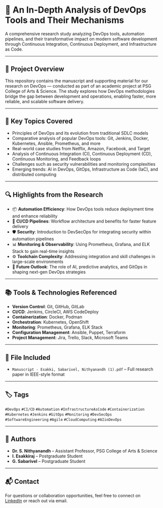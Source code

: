 <h1>🚀 An In-Depth Analysis of DevOps Tools and Their Mechanisms</h1>

A comprehensive research study analyzing DevOps tools, automation pipelines, and their transformative impact on modern software development through Continuous Integration, Continuous Deployment, and Infrastructure as Code.

---

<h2>📄 Project Overview</h2>

This repository contains the manuscript and supporting material for our research on DevOps — conducted as part of an academic project at PSG College of Arts & Science. The study explores how DevOps methodologies bridge the gap between development and operations, enabling faster, more reliable, and scalable software delivery.

---

<h2>🎯 Key Topics Covered</h2>

- Principles of DevOps and its evolution from traditional SDLC models  
- Comparative analysis of popular DevOps tools: Git, Jenkins, Docker, Kubernetes, Ansible, Prometheus, and more  
- Real-world case studies from Netflix, Amazon, Facebook, and Target  
- Analysis of Continuous Integration (CI), Continuous Deployment (CD), Continuous Monitoring, and Feedback loops  
- Challenges such as security vulnerabilities and monitoring complexities  
- Emerging trends: AI in DevOps, GitOps, Infrastructure as Code (IaC), and distributed computing

---

<h2>🔍 Highlights from the Research</h2>

- 📦 **Automation Efficiency**: How DevOps tools reduce deployment time and enhance reliability  
- 🔁 **CI/CD Pipelines**: Workflow architecture and benefits for faster feature delivery  
- 🛡️ **Security**: Introduction to DevSecOps for integrating security within automation pipelines  
- 📊 **Monitoring & Observability**: Using Prometheus, Grafana, and ELK Stack to gain real-time insights  
- ⚙️ **Toolchain Complexity**: Addressing integration and skill challenges in large-scale environments  
- 🤖 **Future Outlook**: The role of AI, predictive analytics, and GitOps in shaping next-gen DevOps strategies  

---

<h2>📚 Tools & Technologies Referenced</h2>

- **Version Control**: Git, GitHub, GitLab  
- **CI/CD**: Jenkins, CircleCI, AWS CodeDeploy  
- **Containerization**: Docker, Podman  
- **Orchestration**: Kubernetes, OpenShift  
- **Monitoring**: Prometheus, Grafana, ELK Stack  
- **Configuration Management**: Ansible, Puppet, Terraform  
- **Project Management**: Jira, Trello, Slack, Microsoft Teams  

---

<h2>📁 File Included</h2>

- `Manuscript - Esakki, Sabarivel, Nithyanandh (1).pdf` – Full research paper in IEEE-style format

---

<h2>🏷️ Tags</h2>

`#DevOps` `#CI/CD` `#Automation` `#InfrastructureAsCode` `#Containerization`  
`#Kubernetes` `#Jenkins` `#GitOps` `#Monitoring` `#DevSecOps`  
`#SoftwareEngineering` `#Agile` `#CloudComputing` `#AIinDevOps`

---

<h2>👥 Authors</h2>

- **Dr. S. Nithyanandh** – Assistant Professor, PSG College of Arts & Science  
- **I. Esakkiraj** – Postgraduate Student  
- **G. Sabarivel** – Postgraduate Student

---

<h2>📬 Contact</h2>

For questions or collaboration opportunities, feel free to connect on [LinkedIn](https://www.linkedin.com) or reach out via email.


